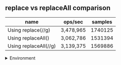 ## replace vs replaceAll comparison

|name|ops/sec|samples|
|-|-|-|
|Using replace(//g)|3,478,965|1740125|
|Using replaceAll()|3,062,786|1531394|
|Using replaceAll(//g)|3,139,375|1569886|


<details>
<summary>Environment</summary>

* __Machine:__ linux x64 | 4 vCPUs | 7.6GB Mem
* __Run:__ Thu Sep 04 2025 19:03:29 GMT+0000 (Coordinated Universal Time)
* __Node:__ `v20.0.0`
</details>

<!--
{"environment":{"platform":"linux","arch":"x64","cpus":4,"totalMemory":7.597843170166016},"benchmarks":[{"name":"Using replace(//g)","samples":1740125,"opsSec":3478965.357252181},{"name":"Using replaceAll()","samples":1531394,"opsSec":3062786.768759719},{"name":"Using replaceAll(//g)","samples":1569886,"opsSec":3139375.2143666563}]}-->
